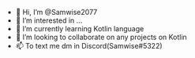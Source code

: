 - 👋 Hi, I’m @Samwise2077
- 👀 I’m interested in ...
- 🌱 I’m currently learning Kotlin language
- 💞️ I’m looking to collaborate on any projects on Kotlin
- 📫 To text me dm in Discord(Samwise#5322)

<!---
Samwise2077/Samwise2077 is a ✨ special ✨ repository because its `README.md` (this file) appears on your GitHub profile.
You can click the Preview link to take a look at your changes.
--->
